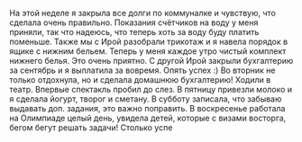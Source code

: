 На этой неделе я закрыла все долги по коммуналке и чувствую, что сделала очень правильно. Показания счётчиков на воду у меня приняли, так что надеюсь, что теперь хоть за воду буду платить поменьше.
Также мы с Ирой разобрали трикотаж и я навела порядок в ящике с нижним бельем. Теперь у меня каждое утро чистый комплект нижнего белья. Это очень приятно.
С другой Ирой закрыли бухгалтерию за сентябрь и я выплатила за вовремя. Опять успех :)
Во вторник не только отдохнула, но и сделала домашнюю бухгалтерию!
Ходили в театр. Впервые спектакль пробил до слез.
В пятницу привезли молоко и я сделала йогурт, творог и сметану.
В субботу записала, что забываю выдавать доп. задания, это важно поправить.
В воскресенье работала на Олимпиаде целый день, увидела детей, которые с визами восторга, бегом бегут решать задачи!
Столько успе
